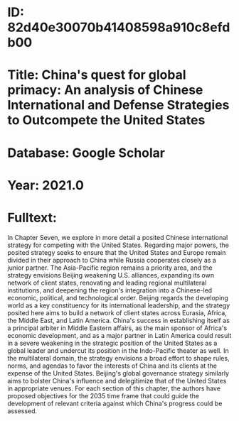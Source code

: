 # ID: 82d40e30070b41408598a910c8efdb00
# Title: China's quest for global primacy: An analysis of Chinese International and Defense Strategies to Outcompete the United States
# Database: Google Scholar
# Year: 2021.0
# Fulltext:
In Chapter Seven, we explore in more detail a posited Chinese international strategy for competing with the United States.
Regarding major powers, the posited strategy seeks to ensure that the United States and Europe remain divided in their approach to China while Russia cooperates closely as a junior partner.
The Asia-Pacific region remains a priority area, and the strategy envisions Beijing weakening U.S. alliances, expanding its own network of client states, renovating and leading regional multilateral institutions, and deepening the region's integration into a Chinese-led economic, political, and technological order.
Beijing regards the developing world as a key constituency for its international leadership, and the strategy posited here aims to build a network of client states across Eurasia, Africa, the Middle East, and Latin America.
China's success in establishing itself as a principal arbiter in Middle Eastern affairs, as the main sponsor of Africa's economic development, and as a major partner in Latin America could result in a severe weakening in the strategic position of the United States as a global leader and undercut its position in the Indo-Pacific theater as well.
In the multilateral domain, the strategy envisions a broad effort to shape rules, norms, and agendas to favor the interests of China and its clients at the expense of the United States.
Beijing's global governance strategy similarly aims to bolster China's influence and delegitimize that of the United States in appropriate venues.
For each section of this chapter, the authors have proposed objectives for the 2035 time frame that could guide the development of relevant criteria against which China's progress could be assessed.
